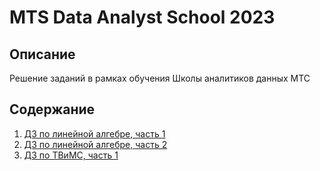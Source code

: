 # MTS Data Analyst School 2023

## Описание

Решение заданий в рамках обучения Школы аналитиков данных МТС

## Содержание

1. [ДЗ по линейной алгебре, часть 1](./linalg/hw_linalg_1.ipynb)
2. [ДЗ по линейной алгебре, часть 2](./linalg/hw_linalg_2.ipynb)
3. [ДЗ по ТВиМС, часть 1](./stat/hw_stat_1.ipynb)